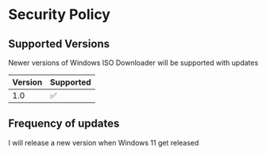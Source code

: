 # Security Policy

## Supported Versions

Newer versions of Windows ISO Downloader will be supported with updates

| Version | Supported          |
| ------- | ------------------ |
| 1.0   | :white_check_mark: |

## Frequency of updates
I will release a new version when Windows 11 get released
